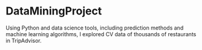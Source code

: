 # DataMiningProject
Using Python and data science tools, including prediction methods and machine learning algorithms, I explored CV data of thousands of restaurants in TripAdvisor. 
